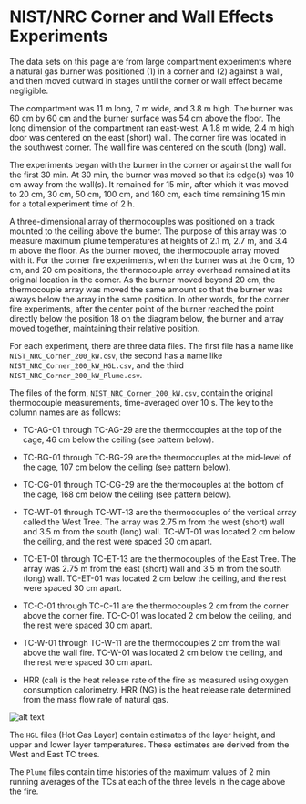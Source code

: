 # NIST/NRC Corner and Wall Effects Experiments
The data sets on this page are from large compartment experiments where a natural gas burner was positioned (1) in a corner and (2) against a wall, and then moved outward in stages until the corner or wall effect became negligible.

The compartment was 11 m long, 7 m wide, and 3.8 m high. The burner was 60 cm by 60 cm and the burner surface was 54 cm above the floor. The long dimension of the compartment ran east-west. A 1.8 m wide, 2.4 m high door was centered on the east (short) wall. The corner fire was located in the southwest corner. The wall fire was centered on the south (long) wall.

The experiments began with the burner in the corner or against the wall for the first 30 min. At 30 min, the burner was moved so that its edge(s) was 10 cm away from the wall(s). It remained for 15 min, after which it was moved to 20 cm, 30 cm, 50 cm, 100 cm, and 160 cm, each time remaining 15 min for a total experiment time of 2 h.

A three-dimensional array of thermocouples was positioned on a track mounted to the ceiling above the burner. The purpose of this array was to measure maximum plume temperatures at heights of 2.1 m, 2.7 m, and 3.4 m above the floor. As the burner moved, the thermocouple array moved with it. For the corner fire experiments, when the burner was at the 0 cm, 10 cm, and 20 cm positions, the thermocouple array overhead remained at its original location in the corner. As the burner moved beyond 20 cm, the thermocouple array was moved the same amount so that the burner was always below the array in the same position. In other words, for the corner fire experiments, after the center point of the burner reached the point directly below the position 18 on the diagram below, the burner and array moved together, maintaining their relative position.

For each experiment, there are three data files. The first file has a name like `NIST_NRC_Corner_200_kW.csv`, the second has a name like `NIST_NRC_Corner_200_kW_HGL.csv`, and the third `NIST_NRC_Corner_200_kW_Plume.csv`.  

The files of the form, `NIST_NRC_Corner_200_kW.csv`, contain the original thermocouple measurements, time-averaged over 10 s. The key to the column names are as follows:

   * TC-AG-01 through TC-AG-29 are the thermocouples at the top of the cage, 46 cm below the ceiling (see pattern below).

   * TC-BG-01 through TC-BG-29 are the thermocouples at the mid-level of the cage, 107 cm below the ceiling (see pattern below).

   * TC-CG-01 through TC-CG-29 are the thermocouples at the bottom of the cage, 168 cm below the ceiling (see pattern below).

   * TC-WT-01 through TC-WT-13 are the thermocouples of the vertical array called the West Tree. The array was 2.75 m from the west (short) wall and 3.5 m from the south (long) wall. TC-WT-01 was located 2 cm below the ceiling, and the rest were spaced 30 cm apart.

   * TC-ET-01 through TC-ET-13 are the thermocouples of the East Tree. The array was 2.75 m from the east (short) wall and 3.5 m from the south (long) wall. TC-ET-01 was located 2 cm below the ceiling, and the rest were spaced 30 cm apart.

   * TC-C-01 through TC-C-11 are the thermocouples 2 cm from the corner above the corner fire. TC-C-01 was located 2 cm below the ceiling, and the rest were spaced 30 cm apart.

   * TC-W-01 through TC-W-11 are the thermocouples 2 cm from the wall above the wall fire. TC-W-01 was located 2 cm below the ceiling, and the rest were spaced 30 cm apart.

   * HRR (cal) is the heat release rate of the fire as measured using oxygen consumption calorimetry. HRR (NG) is the heat release rate determined from the mass flow rate of natural gas.

![alt text](https://github.com/firemodels/exp/blob/master/NIST_NRC_Corner_Effects/grid.png "TC grid")

The `HGL` files (Hot Gas Layer) contain estimates of the layer height, and upper and lower layer temperatures. These estimates are derived from the West and East TC trees.

The `Plume` files contain time histories of the maximum values of 2 min running averages of the TCs at each of the three levels in the cage above the fire.
